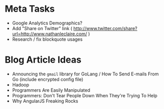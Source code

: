 # Meta Tasks

- Google Analytics Demographics?
- Add "Share on Twitter" link ( http://www.twitter.com/share?url=http://www.nathanleclaire.com/ )
- Research / fix blockquote usages

# Blog Article Ideas

- Announcing the `gmail` library for GoLang / How To Send E-mails From Go (include encrypted config file)
- Hadoop
- Programmers Are Easily Manipulated
- Programmers: Don't Tear People Down When They're Trying To Help
- Why AngularJS Freaking Rocks
